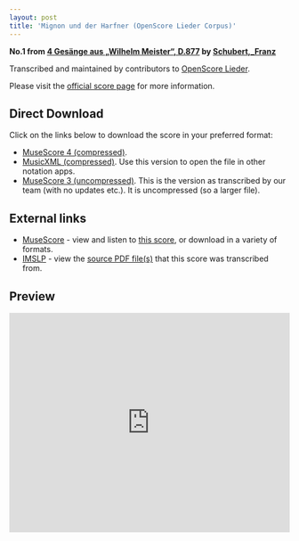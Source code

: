 ```yaml
---
layout: post
title: 'Mignon und der Harfner (OpenScore Lieder Corpus)'
---
```


__No.1 from [4 Gesänge aus „Wilhelm Meister“, D.877](https://fourscoreandmore.org/openscore/lieder/Schubert%2C_Franz/4_Ges%C3%A4nge_aus_%E2%80%9EWilhelm_Meister%E2%80%9C%2C_D.877/) by [Schubert,_Franz](https://fourscoreandmore.org/openscore/lieder/Schubert%2C_Franz)__

Transcribed and maintained by contributors to [OpenScore Lieder].

Please visit the [official score page] for more information.

[official score page]: https://musescore.com/openscore-lieder-corpus/scores/5093434
[OpenScore Lieder]: https://musescore.com/openscore-lieder-corpus

## Direct Download

Click on the links below to download the score in your preferred format:
- [MuseScore 4 (compressed)](https://fourscoreandmore.org/openscore/lieder/Schubert%2C_Franz/4_Ges%C3%A4nge_aus_%E2%80%9EWilhelm_Meister%E2%80%9C%2C_D.877/1_Mignon_und_der_Harfner.mscz).
- [MusicXML (compressed)](https://fourscoreandmore.org/openscore/lieder/Schubert%2C_Franz/4_Ges%C3%A4nge_aus_%E2%80%9EWilhelm_Meister%E2%80%9C%2C_D.877/1_Mignon_und_der_Harfner.mxl). Use this version to open the file in other notation apps.
- [MuseScore 3 (uncompressed)](https://raw.githubusercontent.com/OpenScore/Lieder/refs/heads/main/scores/Schubert%2C_Franz/4_Ges%C3%A4nge_aus_%E2%80%9EWilhelm_Meister%E2%80%9C%2C_D.877/1_Mignon_und_der_Harfner/lc5093434.mscx). This is the version as transcribed by our team (with no updates etc.). It is uncompressed (so a larger file).

## External links

- [MuseScore] - view and listen to [this score][MuseScore], or download in a variety of formats.
- [IMSLP] - view the [source PDF file(s)][IMSLP] that this score was transcribed from.

[MuseScore]: https://musescore.com/score/5093434
[IMSLP]: https://imslp.org/wiki/Special:ReverseLookup/62399

## Preview

<iframe width="100%" height="394" src="https://musescore.com/openscore-lieder-corpus/scores/5093434/embed" frameborder="0" allowfullscreen allow="autoplay; fullscreen"></iframe>
